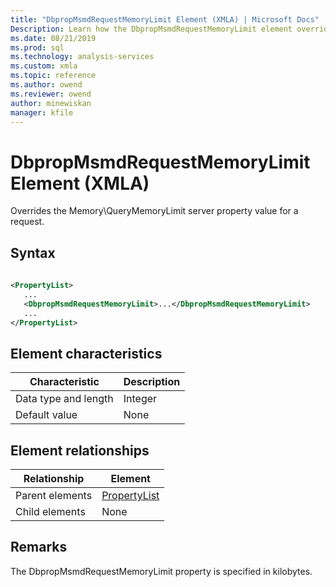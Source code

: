 ```yaml
---
title: "DbpropMsmdRequestMemoryLimit Element (XMLA) | Microsoft Docs"
Description: Learn how the DbpropMsmdRequestMemoryLimit element overrides the Memory\QueryMemoryLimit server property value for a request. 
ms.date: 08/21/2019
ms.prod: sql
ms.technology: analysis-services
ms.custom: xmla
ms.topic: reference
ms.author: owend
ms.reviewer: owend
author: minewiskan
manager: kfile
---
```

# DbpropMsmdRequestMemoryLimit Element (XMLA)

  Overrides the Memory\QueryMemoryLimit server property value for a request. 
  
## Syntax  
  
```xml  
  
<PropertyList>  
   ...  
   <DbpropMsmdRequestMemoryLimit>...</DbpropMsmdRequestMemoryLimit>    
   ...  
</PropertyList>  
```  
  
## Element characteristics  
  
|Characteristic|Description|  
|--------------------|-----------------|  
|Data type and length|Integer|  
|Default value|None|  
  
## Element relationships  
  
|Relationship|Element|  
|------------------|-------------|  
|Parent elements|[PropertyList](../xml-elements-properties/propertylist-element-xmla.md)|  
|Child elements|None|  
  
## Remarks  

The DbpropMsmdRequestMemoryLimit property is specified in kilobytes.